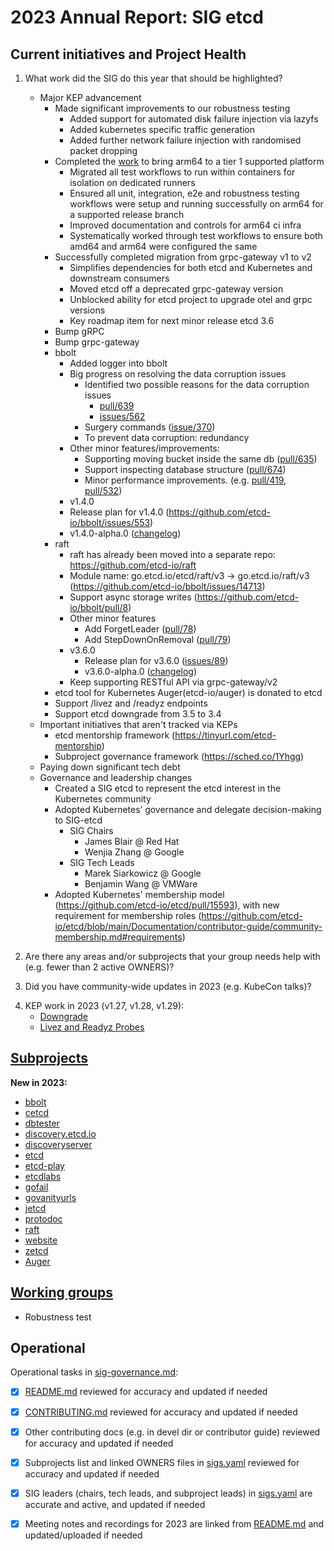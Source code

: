 # 2023 Annual Report: SIG etcd

## Current initiatives and Project Health

1. What work did the SIG do this year that should be highlighted?

   - Major KEP advancement
     - Made significant improvements to our robustness testing
       - Added support for automated disk failure injection via lazyfs
       - Added kubernetes specific traffic generation
       - Added further network failure injection with randomised packet dropping
     - Completed the [work](https://github.com/etcd-io/etcd/issues/15951) to bring arm64 to a tier 1 supported platform
       - Migrated all test workflows to run within containers for isolation on dedicated runners
       - Ensured all unit, integration, e2e and robustness testing workflows were setup and running successfully on arm64 for a supported release branch
       - Improved documentation and controls for arm64 ci infra
       - Systematically worked through test workflows to ensure both amd64 and arm64 were configured the same
     - Successfully completed migration from grpc-gateway v1 to v2
       - Simplifies dependencies for both etcd and Kubernetes and downstream consumers
       - Moved etcd off a deprecated grpc-gateway version
       - Unblocked ability for etcd project to upgrade otel and grpc versions
       - Key roadmap item for next minor release etcd 3.6
     - Bump gRPC
     - Bump grpc-gateway
     - bbolt
       - Added logger into bbolt
       - Big progress on resolving the data corruption issues
         - Identified two possible reasons for the data corruption issues
           - [pull/639](https://github.com/etcd-io/bbolt/pull/639)
           - [issues/562](https://github.com/etcd-io/bbolt/issues/562)
         - Surgery commands ([issue/370](https://github.com/etcd-io/bbolt/issues/370))
         - To prevent data corruption: redundancy
       - Other minor features/improvements:
         - Supporting moving bucket inside the same db ([pull/635](https://github.com/etcd-io/bbolt/pull/635))
         - Support inspecting database structure ([pull/674](https://github.com/etcd-io/bbolt/pull/674))
         - Minor performance improvements. (e.g. [pull/419](https://github.com/etcd-io/bbolt/pull/419), [pull/532](https://github.com/etcd-io/bbolt/pull/532))
       -  v1.4.0
         -  Release plan for v1.4.0 (https://github.com/etcd-io/bbolt/issues/553)
         -  v1.4.0-alpha.0 ([changelog](https://github.com/etcd-io/bbolt/blob/main/CHANGELOG/CHANGELOG-1.4.md#v140-alpha02024-01-12))
     - raft
       - raft has already been moved into a separate repo: https://github.com/etcd-io/raft
       - Module name: go.etcd.io/etcd/raft/v3 → go.etcd.io/raft/v3 (https://github.com/etcd-io/bbolt/issues/14713)
       - Support async storage writes (https://github.com/etcd-io/bbolt/pull/8)
       - Other minor features
         - Add ForgetLeader ([pull/78](https://github.com/etcd-io/raft/pull/78))
         - Add StepDownOnRemoval ([pull/79](https://github.com/etcd-io/raft/pull/79))
       - v3.6.0
         - Release plan for v3.6.0 ([issues/89](https://github.com/etcd-io/raft/issues/89))
         - v3.6.0-alpha.0 ([changelog](https://github.com/etcd-io/raft/blob/main/CHANGELOG/CHANGELOG-3.6.md#v360-alpha02024-01-12))
       - Keep supporting RESTful API via grpc-gateway/v2
     - etcd tool for Kubernetes Auger(etcd-io/auger) is donated to etcd
     - Support /livez and /readyz endpoints
     - Support etcd downgrade from 3.5 to 3.4
   - Important initiatives that aren't tracked via KEPs
     - etcd mentorship framework (https://tinyurl.com/etcd-mentorship)
     - Subproject governance framework (https://sched.co/1Yhgg)
   - Paying down significant tech debt
   - Governance and leadership changes
     - Created a SIG etcd to represent the etcd interest in the Kubernetes community
     - Adopted Kubernetes’ governance and delegate decision-making to SIG-etcd
       - SIG Chairs
         - James Blair @ Red Hat
         - Wenjia Zhang @ Google
       - SIG Tech Leads
         - Marek Siarkowicz @ Google
         - Benjamin Wang @ VMWare
      - Adopted Kubernetes' membership model (https://github.com/etcd-io/etcd/pull/15593), with new requirement for membership roles (https://github.com/etcd-io/etcd/blob/main/Documentation/contributor-guide/community-membership.md#requirements)

2. Are there any areas and/or subprojects that your group needs help with (e.g. fewer than 2 active OWNERS)?

<!--
   Note: This list is generated from the KEP metadata in kubernetes/enhancements repository.
      If you find any discrepancy in the generated list here, please check the KEP metadata.
      Please raise an issue in kubernetes/community, if the KEP metadata is correct but the generated list is incorrect.
-->

3. Did you have community-wide updates in 2023 (e.g. KubeCon talks)?

<!--
  Examples include links to email, slides, or recordings.
-->

4. KEP work in 2023 (v1.27, v1.28, v1.29):
   - [Downgrade](https://github.com/kubernetes/enhancements/tree/master/keps/sig-etcd/4326-downgrade)
   - [Livez and Readyz Probes](https://github.com/kubernetes/enhancements/tree/master/keps/sig-etcd/4331-livez-readyz)


## [Subprojects](https://git.k8s.io/community/sig-etcd#subprojects)


**New in 2023:**
  - [bbolt](https://github.com/etcd-io/bbolt)
  - [cetcd](https://github.com/etcd-io/cetcd)
  - [dbtester](https://github.com/etcd-io/dbtester)
  - [discovery.etcd.io](https://github.com/etcd-io/discovery.etcd.io)
  - [discoveryserver](https://github.com/etcd-io/discoveryserver)
  - [etcd](https://github.com/etcd-io/etcd)
  - [etcd-play](https://github.com/etcd-io/etcd-play)
  - [etcdlabs](https://github.com/etcd-io/etcdlabs)
  - [gofail](https://github.com/etcd-io/gofail)
  - [govanityurls](https://github.com/etcd-io/govanityurls)
  - [jetcd](https://github.com/etcd-io/jetcd)
  - [protodoc](https://github.com/etcd-io/protodoc)
  - [raft](https://github.com/etcd-io/raft)
  - [website](https://github.com/etcd-io/website)
  - [zetcd](https://github.com/etcd-io/zetcd)
  - [Auger](https://github.com/etcd-io/auger)

## [Working groups](https://git.k8s.io/community/sig-etcd#working-groups)
  - Robustness test

## Operational

Operational tasks in [sig-governance.md]:
- [x] [README.md] reviewed for accuracy and updated if needed
- [x] [CONTRIBUTING.md] reviewed for accuracy and updated if needed
- [x] Other contributing docs (e.g. in devel dir or contributor guide) reviewed for accuracy and updated if needed
- [x] Subprojects list and linked OWNERS files in [sigs.yaml] reviewed for accuracy and updated if needed
- [x] SIG leaders (chairs, tech leads, and subproject leads) in [sigs.yaml] are accurate and active, and updated if needed
- [x] Meeting notes and recordings for 2023 are linked from [README.md] and updated/uploaded if needed


[CONTRIBUTING.md]: https://git.k8s.io/community/sig-etcd/CONTRIBUTING.md
[sig-governance.md]: https://git.k8s.io/community/committee-steering/governance/sig-governance.md
[README.md]: https://git.k8s.io/community/sig-etcd/README.md
[sigs.yaml]: https://git.k8s.io/community/sigs.yaml
[devel]: https://git.k8s.io/community/contributors/devel/README.md
